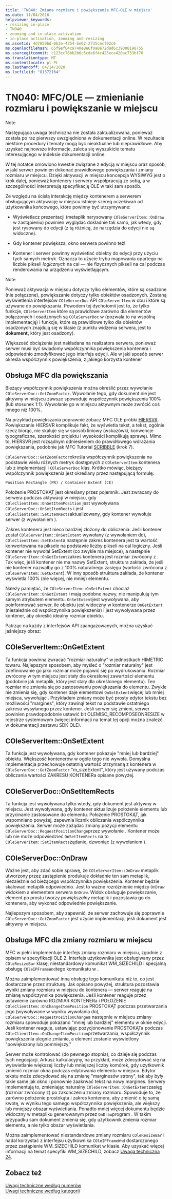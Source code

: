 ```yaml
---
title: 'TN040: Zmiana rozmiaru i powiększania MFC-OLE w miejscu'
ms.date: 11/04/2016
helpviewer_keywords:
- resizing in-place
- TN040
- zooming and in-place activation
- in-place activation, zooming and resizing
ms.assetid: 4d7859bd-0b2e-4254-be62-2735cecf02c6
ms.openlocfilehash: 65f9ef04c9740e8e6f0a8e72d9d6c39008198755
ms.sourcegitcommit: c123cc76bb2b6c5cde6f4c425ece420ac733bf70
ms.translationtype: MT
ms.contentlocale: pl-PL
ms.lasthandoff: 04/14/2020
ms.locfileid: "81372164"
---
```

# <a name="tn040-mfcole-in-place-resizing-and-zooming"></a>TN040: MFC/OLE — zmienianie rozmiaru i powiększanie w miejscu

> [!NOTE]
> Następująca uwaga techniczna nie została zaktualizowana, ponieważ została po raz pierwszy uwzględniona w dokumentacji online. W rezultacie niektóre procedury i tematy mogą być nieaktualne lub nieprawidłowe. Aby uzyskać najnowsze informacje, zaleca się wyszukicie tematu interesującego w indeksie dokumentacji online.

W tej notatce omówiono kwestie związane z edycją w miejscu oraz sposób, w jaki serwer powinien dokonać prawidłowego powiększania i zmiany rozmiaru w miejscu. Dzięki aktywacji w miejscu koncepcja WYSIWYG jest o krok dalej, ponieważ kontenery i serwery współpracują ze sobą, a w szczególności interpretują specyfikację OLE w taki sam sposób.

Ze względu na ścisłą interakcję między kontenerem a serwerem obsługującym aktywację w miejscu istnieje szereg oczekiwań od użytkownika końcowego, które powinny być utrzymywane:

- Wyświetlacz prezentacji (metaplik narysowany `COleServerItem::OnDraw` w zastąpieniu) powinien wyglądać dokładnie tak samo, jak wtedy, gdy jest rysowany do edycji (z tą różnicą, że narzędzia do edycji nie są widoczne).

- Gdy kontener powiększa, okno serwera powinno też!

- Kontener i serwer powinny wyświetlać obiekty do edycji przy użyciu tych samych metryk. Oznacza to użycie trybu mapowania opartego na liczbie pikseli *logicznych* na cal — nie fizycznych pikseli na cal podczas renderowania na urządzeniu wyświetlającym.

> [!NOTE]
> Ponieważ aktywacja w miejscu dotyczy tylko elementów, które są osadzone (nie połączone), powiększanie dotyczy tylko obiektów osadzonych. Zostaną wyświetlenia interfejsów `COleServerDoc` API `COleServerItem` w obu i które są używane do powiększania. Powodem tej dychotomii jest to, że tylko funkcje, `COleServerItem` które są prawidłowe zarówno dla elementów połączonych i osadzonych są `COleServerDoc` w (pozwala to na wspólną implementację) i funkcje, które są prawidłowe tylko dla obiektów osadzonych znajdują się w klasie (z punktu widzenia serwera, jest to **dokument,** który jest osadzony).

Większość obciążenia jest nakładana na realizatora serwera, ponieważ serwer musi być świadomy współczynnika powiększenia kontenera i odpowiednio zmodyfikować jego interfejs edycji. Ale w jaki sposób serwer określa współczynnik powiększenia, z jakiego korzysta kontener

## <a name="mfc-support-for-zooming"></a>Obsługa MFC dla powiększania

Bieżący współczynnik powiększenia można określić przez wywołanie `COleServerDoc::GetZoomFactor`. Wywołanie tego, gdy dokument nie jest aktywny w miejscu zawsze spowoduje współczynnik powiększenia 100% (lub stosunek 1:1). Wywołanie go w miejscu aktywnym może zwrócić coś innego niż 100%.

Na przykład powiększania poprawnie zobacz MFC OLE próbki [HIERSVR](../overview/visual-cpp-samples.md). Powiększanie HIERSVR komplikuje fakt, że wyświetla tekst, a tekst, ogólnie rzecz biorąc, nie skaluje się w sposób liniowy (wskazówki, konwencje typograficzne, szerokości projektu i wysokości komplikują sprawę). Mimo to, HIERSVR jest rozsądnym odniesieniem do prawidłowego wdrażania powiększania, podobnie jak MFC Tutorial [SCRIBBLE](../overview/visual-cpp-samples.md) (krok 7).

`COleServerDoc::GetZoomFactor`określa współczynnik powiększenia na podstawie wielu różnych metryk dostępnych z `COleServerItem` kontenera lub z implementacji i `COleServerDoc` klas. Krótko mówiąc, bieżący współczynnik powiększenia jest określany przez następującą formułę:

```
Position Rectangle (PR) / Container Extent (CE)
```

Położenie PROSTOKĄT jest określany przez pojemnik. Jest zwracany do serwera podczas aktywacji w miejscu, gdy `COleClientItem::OnGetItemPosition` jest wywoływana `COleServerDoc::OnSetItemRects` i jest `COleClientItem::SetItemRects`aktualizowany, gdy kontener wywołuje serwer (z wywołaniem ).

Zakres kontenera jest nieco bardziej złożony do obliczenia. Jeśli kontener został `COleServerItem::OnSetExtent` wywołany (z wywołaniem do), `COleClientItem::SetExtent`a następnie zakres kontenera jest ta wartość konwertowana na piksele na podstawie liczby pikseli na cal logiczny. Jeśli kontener nie wywołał SetExtent (co zwykle ma miejsce), a następnie `COleServerItem::OnGetExtent`zakres kontenera jest rozmiar zwrócony z . Tak więc, jeśli kontener nie ma nazwy SetExtent, struktura zakłada, że jeśli nie kontener nazwałby go z 100% naturalnego zasięgu (wartość zwrócona z `COleServerItem::GetExtent`). W inny sposób struktura zakłada, że kontener wyświetla 100% (nie więcej, nie mniej) elementu.

Należy pamiętać, że `COleServerItem::OnSetExtent` chociaż `COleServerItem::OnGetExtent` i mają podobne nazwy, nie manipulują tym samym atrybutem elementu. `OnSetExtent`jest wywoływana, aby poinformować serwer, ile obiektu jest widoczny w kontenerze `OnGetExtent` (niezależnie od współczynnika powiększenia) i jest wywoływana przez kontener, aby określić idealny rozmiar obiektu.

Patrząc na każdy z interfejsów API zaangażowanych, można uzyskać jaśniejszy obraz:

## <a name="coleserveritemongetextent"></a>COleServerItem::OnGetExtent

Ta funkcja powinna zwracać "rozmiar naturalny" w jednostkach HIMETRIC towaru. Najlepszym sposobem, aby myśleć o "rozmiar naturalny" jest zdefiniowanie go jako rozmiar może pojawić się po wydrukowaniu. Rozmiar zwrócony w tym miejscu jest stały dla określonej zawartości elementu (podobnie jak metaplik, który jest stały dla określonego elementu). Ten rozmiar nie zmienia się po zastosowaniu powiększania do elementu. Zwykle nie zmienia się, gdy kontener daje elementowi `OnSetExtent`więcej lub mniej miejsca, wywołując . Przykładem zmiany może być prosty edytor tekstu bez możliwości "margines", który zawinął tekst na podstawie ostatniego zakresu wysyłanego przez kontener. Jeśli serwer się zmieni, serwer powinien prawdopodobnie ustawić bit OLEMISC_RECOMPOSEONRESIZE w rejestrze systemowym (więcej informacji na temat tej opcji można znaleźć w dokumentacji zestawu SDK OLE).

## <a name="coleserveritemonsetextent"></a>COleServerItem::OnSetExtent

Ta funkcja jest wywoływana, gdy kontener pokazuje "mniej lub bardziej" obiektu. Większość kontenerów w ogóle tego nie wywoła. Domyślna implementacja przechowuje ostatnią wartość otrzymaną z kontenera w `COleServerDoc::GetZoomFactor` "m_sizeExtent", który jest używany podczas obliczania wartości ZAKRESU KONTENERa opisane powyżej.

## <a name="coleserverdoconsetitemrects"></a>COleServerDoc::OnSetItemRects

Ta funkcja jest wywoływana tylko wtedy, gdy dokument jest aktywny w miejscu. Jest wywoływana, gdy kontener aktualizuje położenie elementu lub przycinanie zastosowane do elementu. Położenie PROSTOKĄT, jak wspomniano powyżej, zapewnia licznik obliczania współczynnika powiększenia. Serwer może zażądać zmiany pozycji elementu `COleServerDoc::RequestPositionChange`przez wywołanie . Kontener może lub nie może odpowiedzieć `OnSetItemRects` na to `COleServerItem::SetItemRects`żądanie, dzwoniąc (z wywołaniem ).

## <a name="coleserverdocondraw"></a>COleServerDoc::OnDraw

Ważne jest, aby zdać sobie sprawę, że `COleServerItem::OnDraw` metaplik utworzony przez zastąpienie produkuje dokładnie ten sam metaplik, niezależnie od bieżącego współczynnika powiększenia. Kontener będzie skalować metaplik odpowiednio. Jest to ważne rozróżnienie między `OnDraw` widokiem a elementem serwera `OnDraw`. Widok obsługuje powiększanie, element po prostu tworzy *powiększalny* metaplik i pozostawia go do kontenera, aby wykonać odpowiednie powiększanie.

Najlepszym sposobem, aby zapewnić, że serwer zachowuje się poprawnie `COleServerDoc::GetZoomFactor` jest użycie implementacji, jeśli dokument jest aktywny w miejscu.

## <a name="mfc-support-for-in-place-resizing"></a>Obsługa MFC dla zmiany rozmiaru w miejscu

MFC w pełni implementuje interfejs zmiany rozmiaru w miejscu, zgodnie z opisem w specyfikacji OLE 2. Interfejs użytkownika jest obsługiwany przez `COleResizeBar` klasę, niestandardowy komunikat WM_SIZECHILD i specjalną obsługę `COleIPFrameWnd`tego komunikatu w .

Można zaimplementować inną obsługę tego komunikatu niż to, co jest dostarczane przez strukturę. Jak opisano powyżej, struktura pozostawia wyniki zmiany rozmiaru w miejscu do kontenera — serwer reaguje na zmianę współczynnika powiększenia. Jeśli kontener reaguje przez ustawienie zarówno ROZMIAR KONTENERa i POŁOŻENIE `COleClientItem::OnChangeItemPosition` PROSTOKĄT podczas przetwarzania jego (wywoływane w wyniku wywołania do), `COleServerDoc::RequestPositionChange`a następnie w miejscu zmiany rozmiaru spowoduje pokazano "mniej lub bardziej" elementu w oknie edycji. Jeśli kontener reaguje, ustawiając pozycjonowanie PROSTOKĄTa podczas `COleClientItem::OnChangeItemPosition`przetwarzania, współczynnik powiększenia ulegnie zmianie, a element zostanie wyświetlony "powiększony lub pomniejszy."

Serwer może kontrolować (do pewnego stopnia), co dzieje się podczas tych negocjacji. Arkusz kalkulacyjny, na przykład, może zdecydować się na wyświetlanie większej liczby lub mniejszej liczby komórek, gdy użytkownik zmienić rozmiar okna podczas edytowania elementu w miejscu. Edytor tekstu może zdecydować się na zmianę "marginesów strony", tak aby były takie same jak okno i ponownie zaakrwać tekst na nowy margines. Serwery implementują to, zmieniając naturalny `COleServerItem::OnGetExtent`zasięg (rozmiar zwrócony z) po zakończeniu zmiany rozmiaru. Spowoduje to, że zarówno położenie prostokąta i zakres kontenera, aby zmienić o tę samą kwotę, w wyniku tego samego współczynnika powiększenia, ale większy lub mniejszy obszar wyświetlania. Ponadto mniej więcej dokumentu będzie widoczny w metapliku generowanym przez `OnDraw`program . W takim przypadku sam dokument zmienia się, gdy użytkownik zmienia rozmiar elementu, a nie tylko obszar wyświetlania.

Można zaimplementować niestandardowe zmiany rozmiaru `COleResizeBar` i nadal korzystać z interfejsu użytkownika `COleIPFrameWnd` dostarczonego przez zastąpienie WM_SIZECHILD komunikat w klasie. Aby uzyskać więcej informacji na temat specyfiki WM_SIZECHILD, zobacz [Uwaga techniczna 24](../mfc/tn024-mfc-defined-messages-and-resources.md).

## <a name="see-also"></a>Zobacz też

[Uwagi techniczne według numerów](../mfc/technical-notes-by-number.md)<br/>
[Uwagi techniczne według kategorii](../mfc/technical-notes-by-category.md)
